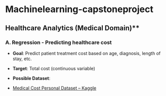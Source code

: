 # Machinelearning-capstoneproject

## Healthcare Analytics (Medical Domain)**

### A. **Regression - Predicting healthcare cost**

* **Goal**: Predict patient treatment cost based on age, diagnosis, length of stay, etc.
* **Target**: Total cost (continuous variable)
* **Possible Dataset**:

* [Medical Cost Personal Dataset – Kaggle](https://www.kaggle.com/mirichoi0218/insurance)